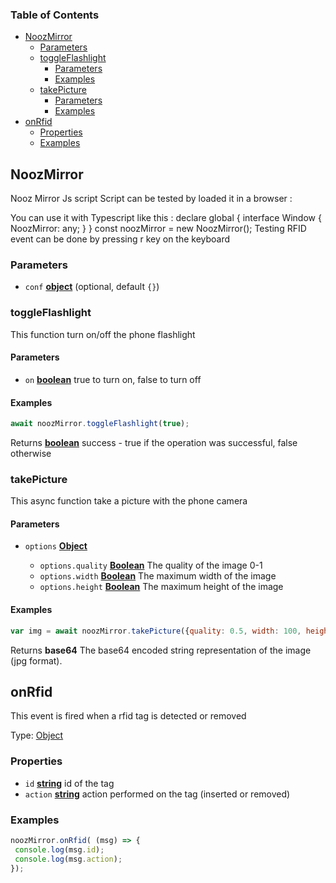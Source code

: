 <!-- Generated by documentation.js. Update this documentation by updating the source code. -->

### Table of Contents

*   [NoozMirror][1]
    *   [Parameters][2]
    *   [toggleFlashlight][3]
        *   [Parameters][4]
        *   [Examples][5]
    *   [takePicture][6]
        *   [Parameters][7]
        *   [Examples][8]
*   [onRfid][9]
    *   [Properties][10]
    *   [Examples][11]

## NoozMirror

Nooz Mirror Js script
Script can be tested by loaded it in a browser :

<script src="https://nooz.byzance.world/NoozMirror.js"></script>

You can use it with Typescript like this :
declare global {
interface Window { NoozMirror: any; }
}
const noozMirror = new NoozMirror();
Testing RFID event can be done by pressing r key on the keyboard

### Parameters

*   `conf` **[object][12]**  (optional, default `{}`)

### toggleFlashlight

This function turn on/off the phone flashlight

#### Parameters

*   `on` **[boolean][13]** true to turn on, false to turn off

#### Examples

```javascript
await noozMirror.toggleFlashlight(true);
```

Returns **[boolean][13]** success - true if the operation was successful, false otherwise

### takePicture

This async function take a picture with the phone camera

#### Parameters

*   `options` **[Object][12]**&#x20;

    *   `options.quality` **[Boolean][13]** The quality of the image 0-1
    *   `options.width` **[Boolean][13]** The maximum width of the image
    *   `options.height` **[Boolean][13]** The maximum height of the image

#### Examples

```javascript
var img = await noozMirror.takePicture({quality: 0.5, width: 100, height: 100});
```

Returns **base64** The base64 encoded string representation of the image (jpg format).

## onRfid

This event is fired when a rfid tag is detected or removed

Type: [Object][12]

### Properties

*   `id` **[string][14]** id of the tag
*   `action` **[string][14]** action performed on the tag (inserted or removed)

### Examples

```javascript
noozMirror.onRfid( (msg) => {
 console.log(msg.id);
 console.log(msg.action);
});
```

[1]: #noozmirror

[2]: #parameters

[3]: #toggleflashlight

[4]: #parameters-1

[5]: #examples

[6]: #takepicture

[7]: #parameters-2

[8]: #examples-1

[9]: #onrfid

[10]: #properties

[11]: #examples-2

[12]: https://developer.mozilla.org/docs/Web/JavaScript/Reference/Global_Objects/Object

[13]: https://developer.mozilla.org/docs/Web/JavaScript/Reference/Global_Objects/Boolean

[14]: https://developer.mozilla.org/docs/Web/JavaScript/Reference/Global_Objects/String
